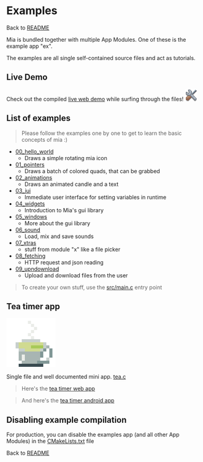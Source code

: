 # Examples
Back to [README](../README.md)

Mia is bundled together with multiple App Modules.
One of these is the example app "ex".

The examples are all single self-contained source files and act as tutorials.

## Live Demo
Check out the compiled [live web demo](https://horsimann.de/mia) while surfing through the files!  ![logo](imgs/mia_logo_debug_32.png)

## List of examples

> Please follow the examples one by one to get to learn the basic concepts of mia :)

- [00_hello_world](../src/ex/ex_00_hello_world.c)
  - Draws a simple rotating mia icon
- [01_pointers](../src/ex/ex_01_pointers.c)
  - Draws a batch of colored quads, that can be grabbed
- [02_animations](../src/ex/ex_02_animations.c)
  - Draws an animated candle and a text
- [03_iui](../src/ex/ex_03_iui.c)
  - Immediate user interface for setting variables in runtime
- [04_widgets](../src/ex/ex_04_widgets.c)
  - Introduction to Mia's gui library
- [05_windows](../src/ex/ex_05_windows.c)
  - More about the gui library
- [06_sound](../src/ex/ex_06_sound.c)
  - Load, mix and save sounds
- [07_xtras](../src/ex/ex_07_xtras.c)
  - stuff from module "x" like a file picker
- [08_fetching](../src/ex/ex_08_fetching.c)
  - HTTP request and json reading
- [09_upndownload](../src/ex/ex_09_upndownload.c)
  - Upload and download files from the user

> To create your own stuff, use the [src/main.c](src/main.c) entry point


## Tea timer app

![tea](imgs/mia_logo_tea_128.png)

Single file and well documented mini app.
[tea.c](../src/ex/tea.c)

> Here's the [tea timer web app](https://horsimann.de/tea)

> And here's the [tea timer android app](https://play.google.com/store/apps/details?id=de.horsimann.tea)


## Disabling example compilation

For production, you can disable the examples app (and all other App Modules) 
in the [CMakeLists.txt](../CMakeLists.txt) file


Back to [README](../README.md)
